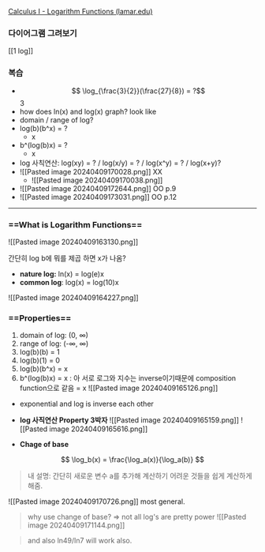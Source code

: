 [Calculus I - Logarithm Functions (lamar.edu)](https://tutorial.math.lamar.edu/Classes/CalcI/LogFcns.aspx)


### 다이어그램 그려보기

[[1 log]]


### 복습
- $$ \log_{\frac{3}{2}}(\frac{27}{8}) =  ?$$
	3
- how does ln(x) and log(x) graph? look like
- domain / range of log?
- log(b)(b^x) = ?
	- x
-  b^(log(b)x) = ?
	- x
- log 사칙연산: log(xy) = ? / log(x/y) = ? / log(x^y) = ? / log(x+y)?
- ![[Pasted image 20240409170028.png]] XX
	- ![[Pasted image 20240409170038.png]]
- ![[Pasted image 20240409172644.png]] OO p.9
- ![[Pasted image 20240409173031.png]] OO p.12



---

### ==What is Logarithm Functions==

![[Pasted image 20240409163130.png]]

간단히 log b에 뭐를 제곱 하면 x가 나옴?


- **nature log:** ln(x) = log(e)x
- **common log**: log(x) = log(10)x

![[Pasted image 20240409164227.png]]


### ==Properties==

1. domain of log: (0, ∞)
2. range of log: (-∞, ∞)
3. log(b)(b) = 1
4. log(b)(1) = 0
5. log(b)(b^x) = x
6. b^(log(b)x) = x : 아 서로 로그와 지수는 inverse이기때문에 composition function으로 같음 = x
![[Pasted image 20240409165126.png]]

- exponential and log is inverse each other

- **log 사직연산 Property 3박자**
![[Pasted image 20240409165159.png]]
![[Pasted image 20240409165616.png]]


- **Chage of base**

$$
\log_b(x) = \frac{\log_a(x)}{\log_a(b)}
$$

> 내 설명: 간단히 새로운 변수 a를 추가해 계산하기 어려운 것들을 쉽게 계산하게 해줌.



![[Pasted image 20240409170726.png]]
most general. 


> why use change of base? => not all log's are pretty power
![[Pasted image 20240409171144.png]]

> and also ln49/ln7 will work also.



